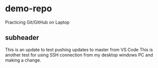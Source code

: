 # demo-repo
Practicing Git/GitHub on Laptop

## subheader
This is an update to test pushing updates to master from VS Code
This is another test for using SSH connection from my desktop windows PC and making a change.